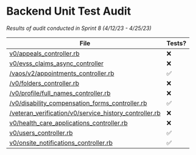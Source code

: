 # Backend Unit Test Audit
_Results of audit conducted in Sprint 8 (4/12/23 - 4/25/23)_


| File | Tests? |
| -- | -- |
| [v0/appeals_controller.rb](https://github.com/department-of-veterans-affairs/vets-api/blob/master/app/controllers/v0/appeals_controller.rb) | ❌ |
| [v0/evss_claims_async_controller](https://github.com/department-of-veterans-affairs/vets-api/blob/master/app/controllers/v0/evss_claims_async_controller.rb) | ❌ |
| [/vaos/v2/appointments_controller.rb](https://github.com/department-of-veterans-affairs/vets-api/blob/master/modules/vaos/app/controllers/vaos/v2/appointments_controller.rb) | ✅ |
| [/v0/folders_controller.rb](https://github.com/department-of-veterans-affairs/vets-api/blob/master/app/controllers/v0/folders_controller.rb) | ❌ |
| [/v0/profile/full_names_controller.rb](https://github.com/department-of-veterans-affairs/vets-api/blob/master/app/controllers/v0/profile/full_names_controller.rb) | ❌ |
| [/v0/disability_compensation_forms_controller.rb](https://github.com/department-of-veterans-affairs/vets-api/blob/master/app/controllers/v0/disability_compensation_forms_controller.rb) | ✅ |
| [/veteran_verification/v0/service_history_controller.rb](https://github.com/department-of-veterans-affairs/vets-api/blob/master/modules/veteran_verification/app/controllers/veteran_verification/v0/service_history_controller.rb) | ❌ |
| [v0/health_care_applications_controller.rb](https://github.com/department-of-veterans-affairs/vets-api/blob/master/app/controllers/v0/health_care_applications_controller.rb) | ❌ |
| [v0/users_controller.rb](https://github.com/department-of-veterans-affairs/vets-api/blob/master/app/controllers/v0/users_controller.rb) | ✅ |
| [v0/onsite_notifications_controller.rb](https://github.com/department-of-veterans-affairs/vets-api/blob/master/app/controllers/v0/onsite_notifications_controller.rb) | ✅ |
